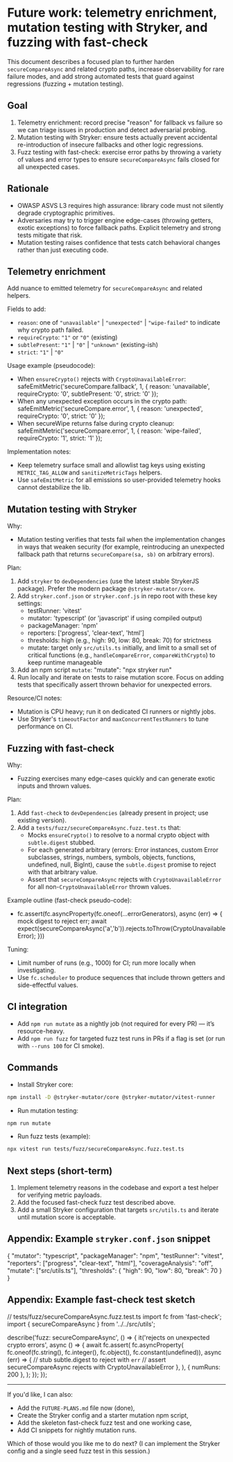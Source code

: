 # Future work: telemetry enrichment, mutation testing with Stryker, and fuzzing with fast-check

This document describes a focused plan to further harden `secureCompareAsync` and related crypto paths, increase observability for rare failure modes, and add strong automated tests that guard against regressions (fuzzing + mutation testing).

## Goal

1. Telemetry enrichment: record precise "reason" for fallback vs failure so we can triage issues in production and detect adversarial probing.
2. Mutation testing with Stryker: ensure tests actually prevent accidental re-introduction of insecure fallbacks and other logic regressions.
3. Fuzz testing with fast-check: exercise error paths by throwing a variety of values and error types to ensure `secureCompareAsync` fails closed for all unexpected cases.

## Rationale

- OWASP ASVS L3 requires high assurance: library code must not silently degrade cryptographic primitives.
- Adversaries may try to trigger engine edge-cases (throwing getters, exotic exceptions) to force fallback paths. Explicit telemetry and strong tests mitigate that risk.
- Mutation testing raises confidence that tests catch behavioral changes rather than just executing code.

## Telemetry enrichment

Add nuance to emitted telemetry for `secureCompareAsync` and related helpers.

Fields to add:

- `reason`: one of `"unavailable"` | `"unexpected"` | `"wipe-failed"` to indicate why crypto path failed.
- `requireCrypto`: `"1"` or `"0"` (existing)
- `subtlePresent`: `"1"` | `"0"` | `"unknown"` (existing-ish)
- `strict`: `"1"` | `"0"`

Usage example (pseudocode):

- When `ensureCrypto()` rejects with `CryptoUnavailableError`:
  safeEmitMetric('secureCompare.fallback', 1, { reason: 'unavailable', requireCrypto: '0', subtlePresent: '0', strict: '0' });
- When any unexpected exception occurs in the crypto path:
  safeEmitMetric('secureCompare.error', 1, { reason: 'unexpected', requireCrypto: '0', strict: '0' });
- When secureWipe returns false during crypto cleanup:
  safeEmitMetric('secureCompare.error', 1, { reason: 'wipe-failed', requireCrypto: '1', strict: '1' });

Implementation notes:

- Keep telemetry surface small and allowlist tag keys using existing `METRIC_TAG_ALLOW` and `sanitizeMetricTags` helpers.
- Use `safeEmitMetric` for all emissions so user-provided telemetry hooks cannot destabilize the lib.

## Mutation testing with Stryker

Why:

- Mutation testing verifies that tests fail when the implementation changes in ways that weaken security (for example, reintroducing an unexpected fallback path that returns `secureCompare(sa, sb)` on arbitrary errors).

Plan:

1. Add `stryker` to `devDependencies` (use the latest stable StrykerJS package). Prefer the modern package `@stryker-mutator/core`.
2. Add `stryker.conf.json` or `stryker.conf.js` in repo root with these key settings:
   - testRunner: 'vitest'
   - mutator: 'typescript' (or 'javascript' if using compiled output)
   - packageManager: 'npm'
   - reporters: ['progress', 'clear-text', 'html']
   - thresholds: high (e.g., high: 90, low: 80, break: 70) for strictness
   - mutate: target only `src/utils.ts` initially, and limit to a small set of critical functions (e.g., `handleCompareError`, `compareWithCrypto`) to keep runtime manageable
3. Add an npm script `mutate`:
   "mutate": "npx stryker run"
4. Run locally and iterate on tests to raise mutation score. Focus on adding tests that specifically assert thrown behavior for unexpected errors.

Resource/CI notes:

- Mutation is CPU heavy; run it on dedicated CI runners or nightly jobs.
- Use Stryker's `timeoutFactor` and `maxConcurrentTestRunners` to tune performance on CI.

## Fuzzing with fast-check

Why:

- Fuzzing exercises many edge-cases quickly and can generate exotic inputs and thrown values.

Plan:

1. Add `fast-check` to `devDependencies` (already present in project; use existing version).
2. Add a `tests/fuzz/secureCompareAsync.fuzz.test.ts` that:
   - Mocks `ensureCrypto()` to resolve to a normal crypto object with `subtle.digest` stubbed.
   - For each generated arbitrary (errors: Error instances, custom Error subclasses, strings, numbers, symbols, objects, functions, undefined, null, BigInt), cause the `subtle.digest` promise to reject with that arbitrary value.
   - Assert that `secureCompareAsync` rejects with `CryptoUnavailableError` for all non-`CryptoUnavailableError` thrown values.

Example outline (fast-check pseudo-code):

- fc.assert(fc.asyncProperty(fc.oneof(...errorGenerators), async (err) => { mock digest to reject err; await expect(secureCompareAsync('a','b')).rejects.toThrow(CryptoUnavailableError); }))

Tuning:

- Limit number of runs (e.g., 1000) for CI; run more locally when investigating.
- Use `fc.scheduler` to produce sequences that include thrown getters and side-effectful values.

## CI integration

- Add `npm run mutate` as a nightly job (not required for every PR) — it’s resource-heavy.
- Add `npm run fuzz` for targeted fuzz test runs in PRs if a flag is set (or run with `--runs 100` for CI smoke).

## Commands

- Install Stryker core:

```bash
npm install -D @stryker-mutator/core @stryker-mutator/vitest-runner
```

- Run mutation testing:

```bash
npm run mutate
```

- Run fuzz tests (example):

```bash
npx vitest run tests/fuzz/secureCompareAsync.fuzz.test.ts
```

## Next steps (short-term)

1. Implement telemetry reasons in the codebase and export a test helper for verifying metric payloads.
2. Add the focused fast-check fuzz test described above.
3. Add a small Stryker configuration that targets `src/utils.ts` and iterate until mutation score is acceptable.

## Appendix: Example `stryker.conf.json` snippet

{
"mutator": "typescript",
"packageManager": "npm",
"testRunner": "vitest",
"reporters": ["progress", "clear-text", "html"],
"coverageAnalysis": "off",
"mutate": ["src/utils.ts"],
"thresholds": { "high": 90, "low": 80, "break": 70 }
}

## Appendix: Example fast-check test sketch

// tests/fuzz/secureCompareAsync.fuzz.test.ts
import fc from 'fast-check';
import { secureCompareAsync } from '../../src/utils';

describe('fuzz: secureCompareAsync', () => {
it('rejects on unexpected crypto errors', async () => {
await fc.assert(
fc.asyncProperty(
fc.oneof(fc.string(), fc.integer(), fc.object(), fc.constant(undefined)),
async (err) => {
// stub subtle.digest to reject with `err`
// assert secureCompareAsync rejects with CryptoUnavailableError
},
),
{ numRuns: 200 },
);
});
});

---

If you'd like, I can also:

- Add the `FUTURE-PLANS.md` file now (done),
- Create the Stryker config and a starter mutation npm script,
- Add the skeleton fast-check fuzz test and one working case,
- Add CI snippets for nightly mutation runs.

Which of those would you like me to do next? (I can implement the Stryker config and a single seed fuzz test in this session.)
